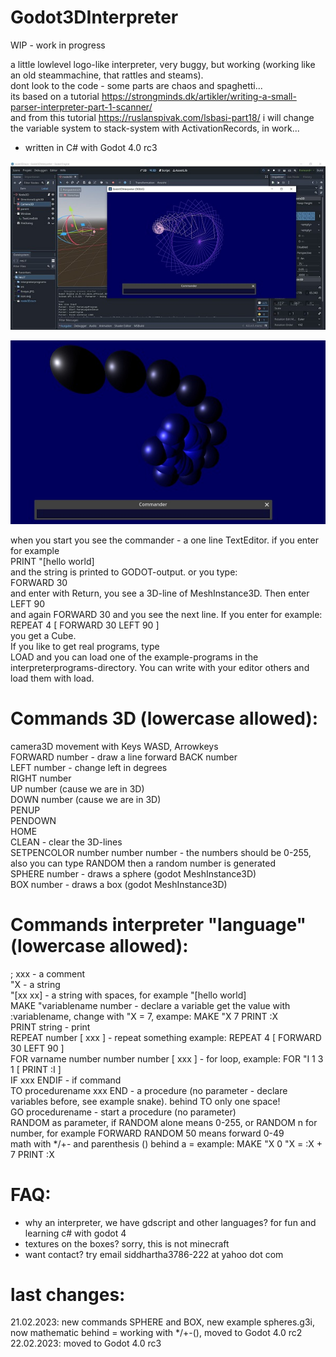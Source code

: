 # Godot3DInterpreter

WIP - work in progress

a little lowlevel logo-like interpreter, very buggy, but working (working like an old steammachine, that rattles and steams).    
dont look to the code - some parts are chaos and spaghetti...    
its based on a tutorial https://strongminds.dk/artikler/writing-a-small-parser-interpreter-part-1-scanner/   
and from this tutorial https://ruslanspivak.com/lsbasi-part18/ i will change the variable system to stack-system with ActivationRecords, in work...

- written in C# with Godot 4.0 rc3   


![Pic1](Godot3DInterpreter/firstpic.JPG)

   

![Pic2](Godot3DInterpreter/spheres.JPG)

    
when you start you see the commander - a one line TextEditor. if you enter for example   
PRINT "[hello world]    
and the string is printed to GODOT-output. or you type:    
FORWARD 30    
and enter with Return, you see a 3D-line of MeshInstance3D. Then enter   
LEFT 90   
and again FORWARD 30 and you see the next line. If you enter for example:   
REPEAT 4 [ FORWARD 30 LEFT 90 ]   
you get a Cube.   
If you like to get real programs, type   
LOAD and you can load one of the example-programs in the interpreterprograms-directory. You can write with your editor others and load them with load.   
     
    
   
# Commands 3D (lowercase allowed):   
camera3D movement with Keys WASD, Arrowkeys   
FORWARD number - draw a line forward
BACK number   
LEFT number - change left in degrees   
RIGHT number   
UP number (cause we are in 3D)   
DOWN number (cause we are in 3D)   
PENUP    
PENDOWN   
HOME   
CLEAN - clear the 3D-lines   
SETPENCOLOR number number number - the numbers should be 0-255, also you can type RANDOM then a random number is generated    
SPHERE number - draws a sphere (godot MeshInstance3D)   
BOX number - draws a box (godot MeshInstance3D)

   
# Commands interpreter "language" (lowercase allowed):   
; xxx - a comment   
"X - a string   
"[xx xx] - a string with spaces, for example "[hello world]   
MAKE "variablename number - declare a variable get the value with :variablename, change with "X = 7, exampe: MAKE "X 7    PRINT :X   
PRINT string - print   
REPEAT number [ xxx ] - repeat something example: REPEAT 4 [ FORWARD 30 LEFT 90 ]   
FOR varname number number number [ xxx ] - for loop, example: FOR "I 1 3 1 [ PRINT :I ]   
IF xxx ENDIF - if command   
TO procedurename xxx END - a procedure (no parameter - declare variables before, see example snake). behind TO only one space!    
GO procedurename - start a procedure (no parameter)    
RANDOM as parameter, if RANDOM alone means 0-255, or RANDOM n for number, for example FORWARD RANDOM 50 means forward 0-49   
math with */+- and parenthesis () behind a = example: MAKE "X 0  "X = :X + 7  PRINT :X   
      
         
         
# FAQ:   
- why an interpreter, we have gdscript and other languages? for fun and learning c# with godot 4     
- textures on the boxes?
  sorry, this is not minecraft
- want contact? try email siddhartha3786-222 at yahoo dot com    
  
    
# last changes:
  21.02.2023: new commands SPHERE and BOX, new example spheres.g3i, now mathematic behind = working with */+-(), moved to Godot 4.0 rc2    
  22.02.2023: moved to Godot 4.0 rc3    
  

